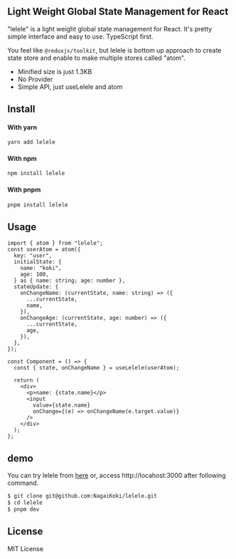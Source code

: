 ## Light Weight Global State Management for React

"lelele" is a light weight global state management for React. It's pretty simple interface and easy to use. TypeScript first.

You feel like `@reduxjs/toolkit`, but lelele is bottom up approach to create state store and enable to make multiple stores called "atom".

- Minified size is just 1.3KB
- No Provider
- Simple API, just useLelele and atom

## Install

#### With yarn

```sh
yarn add lelele
```

#### With npm

```sh
npm install lelele
```

#### With pnpm

```sh
pnpm install lelele
```

## Usage

```tsx
import { atom } from "lelele";
const userAtom = atom({
  key: "user",
  initialState: {
    name: "koki",
    age: 100,
  } as { name: string; age: number },
  stateUpdate: {
    onChangeName: (currentState, name: string) => ({
      ...currentState,
      name,
    }),
    onChangeAge: (currentState, age: number) => ({
      ...currentState,
      age,
    }),
  },
});

const Component = () => {
  const { state, onChangeName } = useLelele(userAtom);

  return (
    <div>
      <p>name: {state.name}</p>
      <input
        value={state.name}
        onChange={(e) => onChangeName(e.target.value)}
      />
    </div>
  );
};
```

## demo

You can try lelele from [here](https://lelele-todos.vercel.app/) or, access http://locahost:3000 after following command.

```sh
$ git clone git@github.com:NagaiKoki/lelele.git
$ cd lelele
$ pnpm dev
```

## License

MIT License
